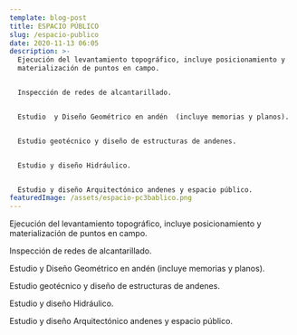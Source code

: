 ```yaml
---
template: blog-post
title: ESPACIO PÚBLICO
slug: /espacio-publico
date: 2020-11-13 06:05
description: >-
  Ejecución del levantamiento topográfico, incluye posicionamiento y
  materialización de puntos en campo.


  Inspección de redes de alcantarillado.


  Estudio  y Diseño Geométrico en andén  (incluye memorias y planos).


  Estudio geotécnico y diseño de estructuras de andenes.


  Estudio y diseño Hidráulico.


  Estudio y diseño Arquitectónico andenes y espacio público.
featuredImage: /assets/espacio-pc3bablico.png
---
```

Ejecución del levantamiento topográfico, incluye posicionamiento y materialización de puntos en campo.

Inspección de redes de alcantarillado.

Estudio y Diseño Geométrico en andén (incluye memorias y planos).

Estudio geotécnico y diseño de estructuras de andenes.

Estudio y diseño Hidráulico.

Estudio y diseño Arquitectónico andenes y espacio público.